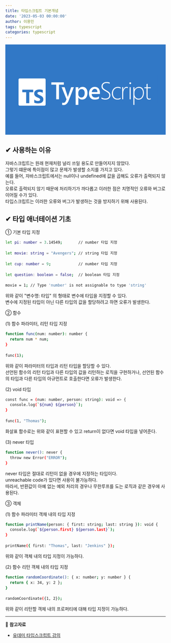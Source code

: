 ```yaml
---
title: 타입스크립트 기본개념
date: '2023-05-03 00:00:00'
author: 이용민
tags: typescript
categories: typescript
---
```


![typescript-logo.png](typescript-logo.png)

## ✔ 사용하는 이유

자바스크립트는 원래 현재처럼 널리 쓰일 용도로 만들어지지 않았다.  
그렇기 떄문에 특이점이 많고 문제가 발생할 소지를 가지고 있다.  
예를 들어, 자바스크립트에서는 null이나 undefined에 값을 곱해도 오류가 출력되지 않는다.  
오류로 출력되지 않기 때문에 처리하기가 까다롭고 이러한 점은 치명적인 오류와 버그로 이어질 수가 있다.  
타입스크립트는 이러한 오류와 버그가 발생하는 것을 방지하기 위해 사용된다.

## ✔ 타입 애너테이션 기초

① 기본 타입 지정

```bash
let pi: number = 3.14549;       // number 타입 지정

let movie: string = "Avengers"; // string 타입 지정

let cup: number = 9;            // number 타입 지정

let question: boolean = false;  // boolean 타입 지정

movie = 1; // Type 'number' is not assignable to type 'string'
```

위와 같이 "변수명: 타입" 의 형태로 변수에 타입을 지정할 수 있다.  
변수에 지정된 타입이 아닌 다른 타입의 값을 할당하려고 하면 오류가 발생한다.

② 함수

(1) 함수 파라미터, 리턴 타입 지정

```bash
function func(num: number): number {
  return num * num;
}

func(1);
```

위와 같이 파라미터의 타입과 리턴 타입을 할당할 수 있다.  
선언된 함수의 리턴 타입과 다른 타입의 값을 리턴하는 로직을 구현하거나, 선언된 함수의 타입과 다른 타입의 아규먼트로 호출한다면 오류가 발생한다.

(2) void 타입

```bash
const func = (num: number, person: string): void => {
  console.log(`${num} ${person}`);
}

func(1, "Thomas");
```

화살표 함수로는 위와 같이 표현할 수 있고 return이 없다면 void 타입을 넣어준다.

(3) never 타입

```bash
function never(): never {
  throw new Error("ERROR");
}
```

never 타입은 절대로 리턴이 없을 경우에 지정하는 타입이다.  
unreachable code가 있다면 사용이 불가능하다.  
따라서, 반환값이 아예 없는 예외 처리의 경우나 무한루프를 도는 로직과 같은 경우에 사용된다.

③ 객체

(1) 함수 파라미터 객채 내의 타입 지정

```bash
function printName(person: { first: string; last: string }): void {
  console.log(`${person.first} ${person.last}`);
}

printName({ first: "Thomas", last: "Jenkins" });
```

위와 같이 객체 내의 타입 지정이 가능하다.

(2) 함수 리턴 객체 내의 타입 지정

```bash
function randomCoordinate(): { x: number; y: number } {
  return { x: 34, y: 2 };
}

randomCoordinate({1, 2});
```

위와 같이 리턴할 객체 내의 프로퍼티에 대해 타입 지정이 가능하다.

---

📂 **참고자료**

- [유데미 타입스크립트 강의](https://www.udemy.com/share/1073Ug3@-b0NZ_2ntkpPQxEojOh7bZ_Bdk_5cNC7JDGVyKktIJkjkzdPxS-pM6zRv-qY_lfG7w==/)
